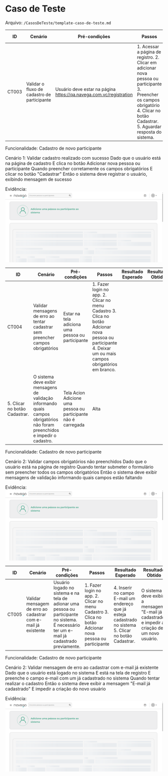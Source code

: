 # Caso de Teste

Arquivo: `/CasosDeTeste/template-caso-de-teste.md`

| ID | Cenário | Pré-condições | Passos | Resultado Esperado | Resultado Obtido | Prioridade |
| --- | --- | --- | --- | --- | --- | --- |
| CT003 | Validar o fluxo de cadastro de participante | Usuário deve estar na página https://qa.navega.com.vc/registration | 1. Acessar a página de registro. 2. Clicar em adicionar nova pessoa ou participante 3. Preencher os campos obrigatório 4. Clicar no botão Cadastrar. 5. Aguardar resposta do sistema. | O sistema deve cadastrar o novo participante, exibindo mensagem de sucesso e redirecionar para a página inicial ou painel do usuário. | Tela Acion Adicione uma pessoa ou participante não é carregada | Alta |

Funcionalidade: Cadastro de novo participante  

Cenário 1: Validar cadastro realizado com sucesso
    Dado que o usuário está na página de cadastro
    E clica no botão Adicionar nova pessoa ou participante
    Quando preencher corretamente os campos obrigatórios 
    E clicar no botão "Cadastrar"
    Então o sistema deve registrar o usuário, exibindo mensagem de sucesso

Evidência: 
![alt text](image-2.png)


| ID | Cenário | Pré-condições | Passos | Resultado Esperado | Resultado Obtido | Prioridade |
| --- | --- | --- | --- | --- | --- | --- |
| CT004 | Validar mensagens de erro ao tentar cadastrar sem preencher campos obrigatórios | Estar na tela adiciona uma pessoa ou participante | 1. Fazer login no app. 2. Clicar no menu Cadastro 3. Clica no botão Adcionar nova pessoa ou participante 4. Deixar um ou mais campos obrigatórios em branco.
5. Clicar no botão Cadastrar. | O sistema deve exibir mensagens de validação informando quais campos obrigatórios não foram preenchidos e impedir o cadastro. | Tela Acion Adicione uma pessoa ou participante não é carregada | Alta |

Funcionalidade: Cadastro de novo participante  

Cenário 2: Validar campos obrigatórios não preenchidos
    Dado que o usuário está na página de registro
    Quando tentar submeter o formulário sem preencher todos os campos obrigatórios
    Então o sistema deve exibir mensagens de validação informando quais campos estão faltando

Evidência: 
![alt text](image-2.png)


| ID | Cenário | Pré-condições | Passos | Resultado Esperado | Resultado Obtido | Prioridade |
| --- | --- | --- | --- | --- | --- | --- |
| CT005 | Validar mensagem de erro ao cadastrar com e-mail já existente | Usuário logado no sistema e na tela de adionar uma pessoa ou participante no sistema. É necessário ter um e-mail já cadastrado previamente. | 1. Fazer login no app. 2. Clicar no menu Cadastro 3. Clica no botão Adcionar nova pessoa ou participante | 4. Inserir no campo E-mail um endereço que já esteja cadastrado no sistema 5. Clicar no botão Cadastrar. | O sistema deve exibir a mensagem "E-mail já cadastrado" e impedir a criação de um novo usuário.| Tela Acion Adicione uma pessoa ou participante não é carregada | Alta |

Funcionalidade: Cadastro de novo participante  

Cenário 2: Validar mensagem de erro ao cadastrar com e-mail já existente
    Dado que o usuário está logado no sistema
    E está na tela de registro
    E preenche o campo e-mail com um já cadastrado no sistema
    Quando tentar realizar o cadastro
    Então o sistema deve exibir a mensagem "E-mail já cadastrado"
    E impedir a criação do novo usuário

Evidência: 
![alt text](image-2.png)